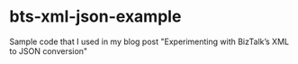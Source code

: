 # bts-xml-json-example
Sample code that I used in my blog post "Experimenting with BizTalk’s XML to JSON conversion"
